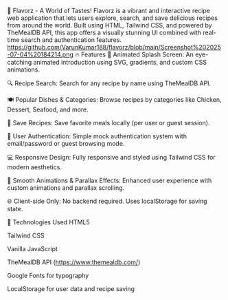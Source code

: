 🌟 Flavorz - A World of Tastes!
Flavorz is a vibrant and interactive recipe web application that lets users explore, search, and save delicious recipes from around the world. Built using HTML, Tailwind CSS, and powered by TheMealDB API, this app offers a visually stunning UI combined with real-time search and authentication features.
https://github.com/VarunKumar188/flavorz/blob/main/Screenshot%202025-07-04%20184214.png
🔥 Features
🎨 Animated Splash Screen: An eye-catching animated introduction using SVG, gradients, and custom CSS animations.

🔍 Recipe Search: Search for any recipe by name using TheMealDB API.

🍽️ Popular Dishes & Categories: Browse recipes by categories like Chicken, Dessert, Seafood, and more.

💾 Save Recipes: Save favorite meals locally (per user or guest session).

👤 User Authentication: Simple mock authentication system with email/password or guest browsing mode.

💻 Responsive Design: Fully responsive and styled using Tailwind CSS for modern aesthetics.

🧠 Smooth Animations & Parallax Effects: Enhanced user experience with custom animations and parallax scrolling.

🌐 Client-side Only: No backend required. Uses localStorage for saving state.

🚀 Technologies Used
HTML5

Tailwind CSS

Vanilla JavaScript

TheMealDB API (https://www.themealdb.com/)

Google Fonts for typography

LocalStorage for user data and recipe saving
